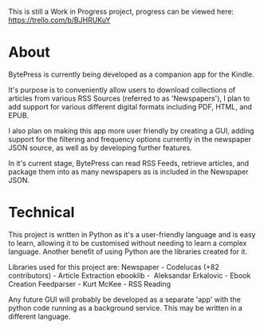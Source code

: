 This is still a Work in Progress project, progress can be viewed here: https://trello.com/b/BJHRUKuY

# About
BytePress is currently being developed as a companion app for the Kindle.

It's purpose is to conveniently allow users to download collections of articles from various RSS Sources (referred to as 'Newspapers'), I plan to add support for various different digital formats including PDF, HTML, and EPUB. 

I also plan on making this app more user friendly by creating a GUI, adding support for the filtering and frequency options currently in the newspaper JSON source, as well as by developing further features.

In it's current stage, BytePress can read RSS Feeds, retrieve articles, and package them into as many newspapers as is included in the Newspaper JSON.

# Technical
This project is written in Python as it's a user-friendly language and is easy to learn, allowing it to be customised without needing to learn a complex language. Another benefit of using Python are the libraries created for it.

Libraries used for this project are:
Newspaper - Codelucas (+82 contributors) - Article Extraction
ebooklib -  Aleksandar Erkalovic - Ebook Creation
Feedparser - Kurt McKee - RSS Reading

Any future GUI will probably be developed as a separate 'app' with the python code running as a background service. This may be written in a different language.